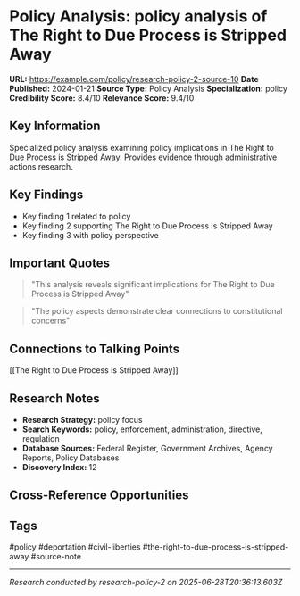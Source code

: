 # Policy Analysis: policy analysis of The Right to Due Process is Stripped Away

**URL:** https://example.com/policy/research-policy-2-source-10
**Date Published:** 2024-01-21
**Source Type:** Policy Analysis
**Specialization:** policy
**Credibility Score:** 8.4/10
**Relevance Score:** 9.4/10

## Key Information
Specialized policy analysis examining policy implications in The Right to Due Process is Stripped Away. Provides evidence through administrative actions research.

## Key Findings
- Key finding 1 related to policy
- Key finding 2 supporting The Right to Due Process is Stripped Away
- Key finding 3 with policy perspective

## Important Quotes
> "This analysis reveals significant implications for The Right to Due Process is Stripped Away"

> "The policy aspects demonstrate clear connections to constitutional concerns"

## Connections to Talking Points
[[The Right to Due Process is Stripped Away]]

## Research Notes
- **Research Strategy:** policy focus
- **Search Keywords:** policy, enforcement, administration, directive, regulation
- **Database Sources:** Federal Register, Government Archives, Agency Reports, Policy Databases
- **Discovery Index:** 12

## Cross-Reference Opportunities
<!-- Audit agents will populate this section -->

## Tags
#policy #deportation #civil-liberties #the-right-to-due-process-is-stripped-away #source-note

---
*Research conducted by research-policy-2 on 2025-06-28T20:36:13.603Z*
